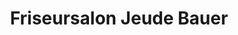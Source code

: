 ---
title: "Friseursalon Jeude Bauer"
url: /muenchhausen/friseursalon-jeude-bauer/
shop: Friseur
---
